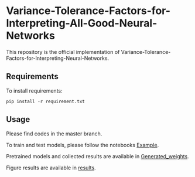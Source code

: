 # Variance-Tolerance-Factors-for-Interpreting-All-Good-Neural-Networks

This repository is the official implementation of Variance-Tolerance-Factors-for-Interpreting-Neural-Networks. 

## Requirements

To install requirements:

```setup
pip install -r requirement.txt
```

## Usage

Please find codes in the master branch.

To train and test models, please follow the notebooks [Example](Example.ipynb).

Pretrained models and collected results are available in [Generated_weights](./Generated_weights).

Figure results are available in [results](./results).
